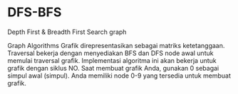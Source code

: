 # DFS-BFS
Depth First &amp; Breadth First Search graph 

Graph Algorithms
Grafik direpresentasikan sebagai matriks ketetanggaan. Traversal bekerja dengan menyediakan BFS dan DFS node awal untuk memulai traversal grafik. Implementasi algoritma ini akan bekerja untuk grafik dengan siklus NO. Saat membuat grafik Anda, gunakan 0 sebagai simpul awal (simpul). Anda memiliki node 0-9 yang tersedia untuk membuat grafik.
